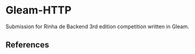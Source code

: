 # Gleam-HTTP

Submission for Rinha de Backend 3rd edition competition written in Gleam.

## References
